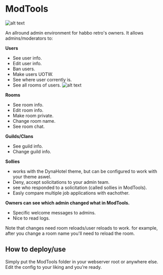 # ModTools

![alt text](https://i.imgur.com/TZPhVZN.png)

An allround admin environment for habbo retro's owners. It allows admins/moderators to:

**Users**
 * See user info.
 * Edit user info.
 * Ban users.
 * Make users UOTW.
 * See where user corrently is.
 * See all rooms of users.
![alt text](https://i.imgur.com/M3JEmSP.png)

**Rooms**
*  See room info.
 * Edit room info.
 * Make room private.
 * Change room name.
 * See room chat.

**Guilds/Clans**
* See guild info.
 * Change guild info.

**Sollies**
* works with the DynaHotel theme, but can be configured to work with your theme aswel.
* Deny, accept solicitations to your admin team.
* see who responded to a solicitation (called sollies in ModTools).
* Easly compare multiple job applications with eachother.

**Owners can see which admin changed what in ModTools.**
* Specific welcome messages to admins.
* Nice to read logs.

Note that changes need room reloads/user reloads to work. for example, after you change a room name you'll need to reload the room.

## How to deploy/use
Simply put the ModTools folder in your webserver root or anywhere else. Edit the config to your liking and you're ready.
